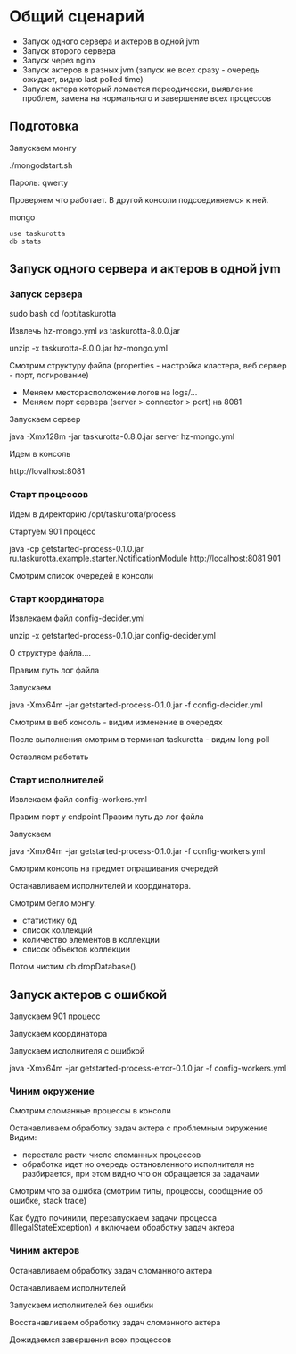 # Общий сценарий

- Запуск одного сервера и актеров в одной jvm
- Запуск второго сервера
- Запуск через nginx
- Запуск актеров в разных jvm (запуск не всех сразу - очередь ожидает, видно last polled time)
- Запуск актера который ломается переодически, выявление проблем, замена на нормального и завершение всех процессов

## Подготовка

Запускаем монгу

./mongodstart.sh

Пароль: qwerty

Проверяем что работает. В другой консоли подсоединяемся к ней.

mongo

    use taskurotta
    db stats


## Запуск одного сервера и актеров в одной jvm

### Запуск сервера

sudo bash
cd /opt/taskurotta

Извлечь hz-mongo.yml из taskurotta-8.0.0.jar

unzip -x taskurotta-8.0.0.jar hz-mongo.yml

Смотрим структуру файла (properties - настройка кластера, веб сервер - порт, логирование)

- Меняем месторасположение логов на logs/...
- Меняем порт сервера (server > connector > port) на 8081

Запускаем сервер

java -Xmx128m -jar taskurotta-0.8.0.jar server hz-mongo.yml

Идем в консоль

http://lovalhost:8081

### Старт процессов

Идем в директорию /opt/taskurotta/process

Стартуем 901 процесс

java -cp getstarted-process-0.1.0.jar ru.taskurotta.example.starter.NotificationModule http://localhost:8081 901

Смотрим список очередей в консоли

### Старт координатора

Извлекаем файл config-decider.yml

unzip -x getstarted-process-0.1.0.jar config-decider.yml

О структуре файла....

Правим путь лог файла

Запускаем

java -Xmx64m -jar getstarted-process-0.1.0.jar -f config-decider.yml

Смотрим в веб консоль - видим изменение в очередях

После выполнения смотрим в терминал taskurotta - видим long poll

Оставляем работать

### Старт исполнителей

Извлекаем файл config-workers.yml

Правим порт у endpoint
Правим путь до лог файла

Запускаем

java -Xmx64m -jar getstarted-process-0.1.0.jar -f config-workers.yml

Смотрим консоль на предмет опрашивания очередей

Останавливаем исполнителей и координатора.

Смотрим бегло монгу.
- статистику бд
- список коллекций
- количество элементов в коллекции
- список объектов коллекции

Потом чистим
db.dropDatabase()

## Запуск актеров с ошибкой

Запускаем 901 процесс

Запускаем координатора

Запускаем исполнителя с ошибкой

java -Xmx64m -jar getstarted-process-error-0.1.0.jar -f config-workers.yml

### Чиним окружение

Смотрим сломанные процессы в консоли

Останавливаем обработку задач актера с проблемным окружение
Видим:
- перестало расти число сломанных процессов
- обработка идет но очередь остановленного исполнителя не разбирается, при этом
видно что он обращается за задачами

Смотрим что за ошибка (смотрим типы, процессы, сообщение об ошибке, stack trace)

Как будто починили, перезапускаем задачи процесса (IllegalStateException) и включаем обработку задач
актера

### Чиним актеров

Останавливаем обработку задач сломанного актера

Останавливаем исполнителей

Запускаем исполнителей без ошибки

Восстанавливаем обработку задач сломанного актера

Дожидаемся завершения всех процессов




